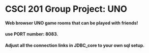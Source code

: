 # CSCI 201 Group Project: UNO
#### Web browser UNO game rooms that can be played with friends!
#### use PORT number: 8083.
#### Adjust all the connection links in JDBC_core to your own sql setup.
